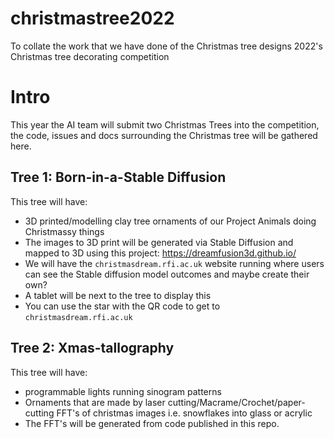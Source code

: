 # christmastree2022
To collate the work that we have done of the Christmas tree designs 2022's Christmas tree decorating competition

# Intro

This year the AI team will submit two Christmas Trees into the competition, the code, issues and docs surrounding the Christmas tree will be gathered here.

## Tree 1: Born-in-a-Stable Diffusion

This tree will have:
* 3D printed/modelling clay tree ornaments of our Project Animals doing Christmassy things
* The images to 3D print will be generated via Stable Diffusion and mapped to 3D using this project: https://dreamfusion3d.github.io/
* We will have the `christmasdream.rfi.ac.uk` website running where users can see the Stable diffusion model outcomes and maybe create their own?
* A tablet will be next to the tree to display this
* You can use the star with the QR code to get to `christmasdream.rfi.ac.uk`

## Tree 2: Xmas-tallography
This tree will have:
* programmable lights running sinogram patterns
* Ornaments that are made by laser cutting/Macrame/Crochet/paper-cutting FFT's of christmas images i.e. snowflakes into glass or acrylic
* The FFT's will be generated from code published in this repo. 


 
